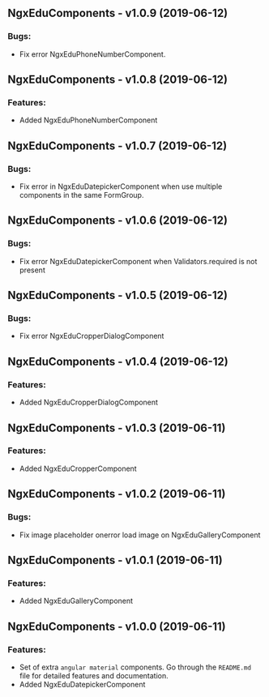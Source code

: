 ## NgxEduComponents - v1.0.9 (2019-06-12)

### Bugs:

* Fix error NgxEduPhoneNumberComponent.

## NgxEduComponents - v1.0.8 (2019-06-12)

### Features:

* Added NgxEduPhoneNumberComponent

## NgxEduComponents - v1.0.7 (2019-06-12)

### Bugs:

* Fix error in NgxEduDatepickerComponent when use multiple components in the same FormGroup.

## NgxEduComponents - v1.0.6 (2019-06-12)

### Bugs:

* Fix error NgxEduDatepickerComponent when  Validators.required is not present

## NgxEduComponents - v1.0.5 (2019-06-12)

### Bugs:

* Fix error NgxEduCropperDialogComponent

## NgxEduComponents - v1.0.4 (2019-06-12)

### Features:

* Added NgxEduCropperDialogComponent

## NgxEduComponents - v1.0.3 (2019-06-11)

### Features:

* Added NgxEduCropperComponent

## NgxEduComponents - v1.0.2 (2019-06-11)

### Bugs:

* Fix image placeholder onerror load image on NgxEduGalleryComponent

## NgxEduComponents - v1.0.1 (2019-06-11)

### Features:

* Added NgxEduGalleryComponent

## NgxEduComponents - v1.0.0 (2019-06-11)

### Features:

* Set of extra `angular material` components. Go through the `README.md` file for detailed features and documentation.
* Added NgxEduDatepickerComponent
